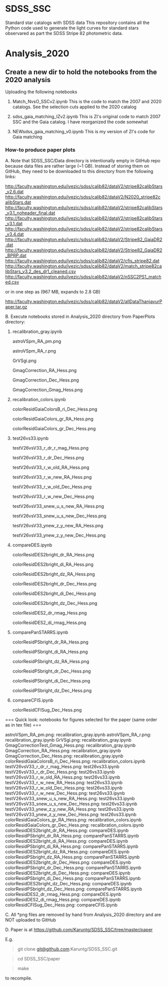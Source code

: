 # SDSS_SSC
Standard star catalogs with SDSS data
This repository contains all the Python code used to generate the light curves for standard stars observared as part the SDSS Stripe 82 photometric data. 

# Analysis_2020
## Create a new dir to hold the notebooks from the 2020 analysis
Uploading the following notebooks
1. Match_NvsO_SSCv2.ipynb
This is the code to match the 2007 and 2020 catalogs. See the selection cuts applied to the 2020 catalog

2. sdss_gaia_matching_IZv2.ipynb
This is ZI's original code to match 2007 SSC and the Gaia catalog. I have reorganized the code somewhat

3. NEWsdss_gaia_matching_v0.ipynb
This is my version of ZI's code for Gaia matching


### How-to produce paper plots ### 

A. Note that SDSS_SSC/Data directory is intentionally empty in GitHub repo because data files 
   are rather large (~1 GB). Instead of storing them on GitHub, they need to be downloaded
   to this directory from the following links:

http://faculty.washington.edu/ivezic/sdss/calib82/dataV2/stripe82calibStars_v2.6.dat
http://faculty.washington.edu/ivezic/sdss/calib82/dataV2/N2020_stripe82calibStars.dat
http://faculty.washington.edu/ivezic/sdss/calib82/dataV2/stripe82calibStars_v3.1_noheader_final.dat
http://faculty.washington.edu/ivezic/sdss/calib82/dataV2/stripe82calibStars_v3.1.dat
http://faculty.washington.edu/ivezic/sdss/calib82/dataV2/stripe82calibStars_v3.4.dat
http://faculty.washington.edu/ivezic/sdss/calib82/dataV2/Stripe82_GaiaDR2.dat
http://faculty.washington.edu/ivezic/sdss/calib82/dataV2/Stripe82_GaiaDR2_BPRP.dat
http://faculty.washington.edu/ivezic/sdss/calib82/dataV2/cfis_stripe82.dat
http://faculty.washington.edu/ivezic/sdss/calib82/dataV2/match_stripe82calibStars_v3.2_des_dr1_cleaned.csv
http://faculty.washington.edu/ivezic/sdss/calib82/dataV2/nSSC2PS1_matched.csv

or in one step as (967 MB, expands to 2.8 GB)

http://faculty.washington.edu/ivezic/sdss/calib82/dataV2/allDataThanjavurPaper.tar.gz 
 

B. Execute notebooks stored in Analysis_2020 directory from PaperPlots directory:

1. recalibration_gray.ipynb 

      astroVSpm_RA_pm.png

      astroVSpm_RA_r.png

      GrVSgi.png

      GmagCorrection_RA_Hess.png  

      GmagCorrection_Dec_Hess.png	

      GmagCorrection_Gmag_Hess.png
  
2. recalibration_colors.ipynb  

      colorResidGaiaColorsB_ri_Dec_Hess.png

      colorResidGaiaColors_gr_RA_Hess.png

      colorResidGaiaColors_gr_Dec_Hess.png

3. test26vs33.ipynb 

      testV26vsV33_r_dr_r_mag_Hess.png 

      testV26vsV33_r_dr_Dec_Hess.png 

      testV26vsV33_r_w_old_RA_Hess.png

      testV26vsV33_r_w_new_RA_Hess.png

      testV26vsV33_r_w_old_Dec_Hess.png

      testV26vsV33_r_w_new_Dec_Hess.png

      testV26vsV33_snew_u_s_new_RA_Hess.png

      testV26vsV33_snew_u_s_new_Dec_Hess.png  

      testV26vsV33_ynew_z_y_new_RA_Hess.png 

      testV26vsV33_ynew_z_y_new_Dec_Hess.png 

4. compareDES.ipynb  

      colorResidDES2bright_dr_RA_Hess.png  

      colorResidDES2bright_di_RA_Hess.png 

      colorResidDES2bright_dz_RA_Hess.png 

      colorResidDES2bright_dr_Dec_Hess.png  

      colorResidDES2bright_di_Dec_Hess.png  

      colorResidDES2bright_dz_Dec_Hess.png 

      colorResidDES2_dr_rmag_Hess.png  

      colorResidDES2_di_rmag_Hess.png  
 
5. comparePanSTARRS.ipynb

      colorResidPSbright_dr_RA_Hess.png

      colorResidPSbright_di_RA_Hess.png

      colorResidPSbright_dz_RA_Hess.png

      colorResidPSbright_dr_Dec_Hess.png

      colorResidPSbright_di_Dec_Hess.png

      colorResidPSbright_dz_Dec_Hess.png
   
6. compareCFIS.ipynb

      colorResidCFISug_Dec_Hess.png 


=== Quick look: notebooks for figures selected for the paper (same order as in tex file) ===  

astroVSpm_RA_pm.png: recalibration_gray.ipynb
astroVSpm_RA_r.png: recalibration_gray.ipynb 
GrVSgi.png: recalibration_gray.ipynb
GmagCorrectionTest_Gmag_Hess.png: recalibration_gray.ipynb      
GmagCorrection_RA_Hess.png: recalibration_gray.ipynb 
GmagCorrection_Dec_Hess.png: recalibration_gray.ipynb 
colorResidGaiaColorsB_ri_Dec_Hess.png: recalibration_colors.ipynb  
testV26vsV33_r_dr_r_mag_Hess.png: test26vs33.ipynb  
testV26vsV33_r_dr_Dec_Hess.png: test26vs33.ipynb   
testV26vsV33_r_w_old_RA_Hess.png: test26vs33.ipynb  
testV26vsV33_r_w_new_RA_Hess.png: test26vs33.ipynb  
testV26vsV33_r_w_old_Dec_Hess.png: test26vs33.ipynb  
testV26vsV33_r_w_new_Dec_Hess.png: test26vs33.ipynb  
testV26vsV33_snew_u_s_new_RA_Hess.png: test26vs33.ipynb  
testV26vsV33_snew_u_s_new_Dec_Hess.png: test26vs33.ipynb    
testV26vsV33_ynew_z_y_new_RA_Hess.png: test26vs33.ipynb   
testV26vsV33_ynew_z_y_new_Dec_Hess.png: test26vs33.ipynb   
colorResidGaiaColors_gr_RA_Hess.png: recalibration_colors.ipynb  
colorResidGaiaColors_gr_Dec_Hess.png: recalibration_colors.ipynb
colorResidDES2bright_dr_RA_Hess.png: compareDES.ipynb 
colorResidPSbright_dr_RA_Hess.png: comparePanSTARRS.ipynb
colorResidDES2bright_di_RA_Hess.png: compareDES.ipynb 
colorResidPSbright_di_RA_Hess.png: comparePanSTARRS.ipynb
colorResidDES2bright_dz_RA_Hess.png: compareDES.ipynb 
colorResidPSbright_dz_RA_Hess.png: comparePanSTARRS.ipynb
colorResidDES2bright_dr_Dec_Hess.png: compareDES.ipynb 
colorResidPSbright_dr_Dec_Hess.png: comparePanSTARRS.ipynb
colorResidDES2bright_di_Dec_Hess.png: compareDES.ipynb  
colorResidPSbright_di_Dec_Hess.png: comparePanSTARRS.ipynb
colorResidDES2bright_dz_Dec_Hess.png: compareDES.ipynb 
colorResidPSbright_dz_Dec_Hess.png: comparePanSTARRS.ipynb
colorResidDES2_dr_rmag_Hess.png: compareDES.ipynb 
colorResidDES2_di_rmag_Hess.png: compareDES.ipynb 
colorResidCFISug_Dec_Hess.png: compareCFIS.ipynb 


C. All *png files are removed by hand from Analysis_2020 directory and are NOT uploaded to GitHub 

D. Paper is at https://github.com/Karuntg/SDSS_SSC/tree/master/paper

E.g. 
> git clone git@github.com:Karuntg/SDSS_SSC.git

> cd SDSS_SSC/paper

> make 

to recompile. 